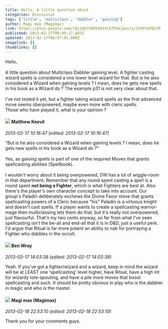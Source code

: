```yaml
---
title: Hello, A little question about
categories: Discussion
tags: ['little', 'multiclass', 'dabbler', 'gaining']
author: Magi max (Magimax)
link: https://plus.google.com/101186759054914157594/posts/1YkFkSPQ2YP
published: 2013-02-17T08:49:17.603Z
updated: 2013-02-17T08:57:01.000Z
imagelink: []
thumblinks: []
---
```


Hello,<br /><br />A little question about Multiclass Dabbler gaining level. A fighter casting wizard spells is considered a one lower level wizard for that. But is he also considered a Wizard when gaining levels ? I mean, does he gets new spells in his book as a Wizard do ? The example p31 is not very clear about that.<br /><br />I&#39;ve not tested it yet, but a fighter taking wizard spells as the first advanced move seems überpowered, maybe even more with cleric spells.<br />Those who have played it, what is your opinion ?
<div id='comment z12gjfdafmfxyvck322rh3yqgnz4w3rbk04'>
  <h4><img src='{{site.baseurl}}//images/avatars/111045827268540883062_photo.jpg'> Matthew Keevil</h4>
      <p><cite>2013-02-17 10:16:47 (edited: 2013-02-17 10:16:47)</cite></p>
        <p>&quot;But is he also considered a Wizard when gaining levels ? I mean, does he gets new spells in his book as a Wizard do ?&quot;<br /><br />Yes, as gaining spells is part of one of the required Moves that grants spellcasting abilities (Spellbook).<br /><br />I wouldn&#39;t worry about it being overpowered, DW has a lot of wiggle-room in that department. Remember that any round spent casting a spell is a round spent <b>not being a Fighter</b>, which is what Fighters are best at. Also there&#39;s the player&#39;s own character concept to take into account. Our group&#39;s Paladin deliberately eschews the Divine Favor move that grants spellcasting powers of a Cleric because &quot;his&quot; Paladin is a virtuous knight and doesn&#39;t cast spells. If a player wants to create a spellcasting warrior-mage then multiclassing lets them do that, but it&#39;s really not overpowered, just flavourful. That&#39;s my two cents anyway, so far from what I&#39;ve seen spellcasting isn&#39;t the be-all and end-all that it is in D&amp;D, just a useful perk. I&#39;d argue that Ritual is far more potent an ability to nab for portraying a Fighter who dabbles in the occult.</p>
</div>
        

<div id='comment z12gjfdafmfxyvck322rh3yqgnz4w3rbk04'>
  <h4><img src='{{site.baseurl}}//images/avatars/117478240607286855024_photo.jpg'> Ben Wray</h4>
      <p><cite>2013-02-17 14:03:38 (edited: 2013-02-17 14:03:38)</cite></p>
        <p>Yeah. If you&#39;ve got a fighter/wizard and a wizard, keep in mind the wizard will be at LEAST one &#39;spellcasting&#39; level higher, have Ritual, have a high int for wizardy lore-spouting, and have a pile more moves that boost spellcasting and such. It should be pretty obvious in play who is the dabbler in magic and who is the master.</p>
</div>
        

<div id='comment z12gjfdafmfxyvck322rh3yqgnz4w3rbk04'>
  <h4><img src='{{site.baseurl}}//images/avatars/101186759054914157594_photo.jpg'> Magi max (Magimax)</h4>
      <p><cite>2013-02-18 22:53:10 (edited: 2013-02-18 22:53:10)</cite></p>
        <p>Thank you for your comments guys.</p>
</div>
        